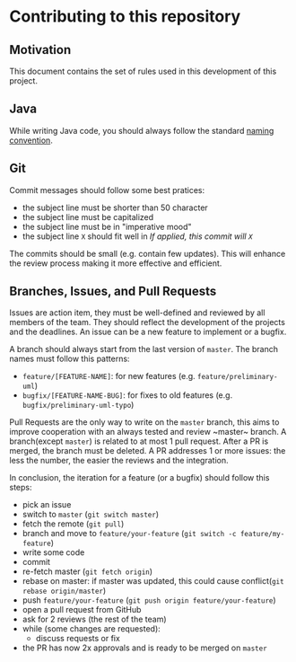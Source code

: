 # Contributing to this repository

## Motivation

This document contains the set of rules used in this development of this project.

## Java

While writing Java code, you should always follow the standard [naming convention](https://www.oracle.com/java/technologies/javase/codeconventions-namingconventions.html).

## Git

Commit messages should follow some best pratices:
- the subject line must be shorter than 50 character
- the subject line must be capitalized
- the subject line must be in "imperative mood"
- the subject line `X` should fit well in _If applied, this commit will `X`_

The commits should be small (e.g. contain few updates). This will enhance the review process making it more effective and efficient.

## Branches, Issues, and Pull Requests

Issues are action item, they must be well-defined and reviewed by all members of the team. They should reflect the development of the projects and the deadlines.
An issue can be a new feature to implement or a bugfix.

A branch should always start from the last version of `master`.
The branch names must follow this patterns:
- `feature/[FEATURE-NAME]`: for new features (e.g. `feature/preliminary-uml`)
- `bugfix/[FEATURE-NAME-BUG]`: for fixes to old features (e.g. `bugfix/preliminary-uml-typo`)

Pull Requests are the only way to write on the `master` branch, this aims to improve cooperation with an always tested and review ~master~ branch.
A branch(except `master`) is related to at most 1 pull request. After a PR is merged, the branch must be deleted.
A PR addresses 1 or more issues: the less the number, the easier the reviews and the integration.

In conclusion, the iteration for a feature (or a bugfix) should follow this steps:
- pick an issue
- switch to `master` (`git switch master`)
- fetch the remote (`git pull`)
- branch and move to `feature/your-feature` (`git switch -c feature/my-feature`)
- write some code
- commit
- re-fetch master (`git fetch origin`)
- rebase on master: if master was updated, this could cause conflict(`git rebase origin/master`)
- push `feature/your-feature` (`git push origin feature/your-feature`)
- open a pull request from GitHub
- ask for 2 reviews (the rest of the team)
- while (some changes are requested):
  - discuss requests or fix
- the PR has now 2x approvals and is ready to be merged on `master`

